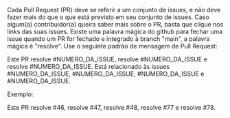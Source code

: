 Cada Pull Request (PR) deve se referir a um conjunto de issues, e não deve fazer mais do que o que está previsto em seu conjunto de issues.
Caso algum(a) contribuidor(a) queira saber mais sobre o PR, basta que clique nos links das suas issues.
Existe uma palavra mágica do github para fechar uma issue quando um PR for fechado e integrado à branch "main", a palavra mágica é "resolve". 
Use o seguinte padrão de mensagem de Pull Request:

Este PR resolve #NUMERO_DA_ISSUE, resolve #NUMERO_DA_ISSUE e resolve #NUMERO_DA_ISSUE. Está relacionado às issues #NUMERO_DA_ISSUE, #NUMERO_DA_ISSUE, #NUMERO_DA_ISSUE e #NUMERO_DA_ISSUE.

Exemplo:

Este PR resolve #46, resolve #47, resolve #48, resolve #77 e resolve #78.

